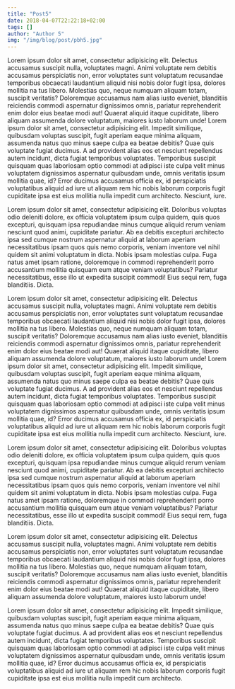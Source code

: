```yaml
---
title: "Post5"
date: 2018-04-07T22:22:18+02:00
tags: []
author: "Author 5"
img: "/img/blog/post/pbh5.jpg"
---
```

Lorem ipsum dolor sit amet, consectetur adipisicing elit. Delectus accusamus suscipit nulla, voluptates magni. Animi voluptate rem debitis accusamus perspiciatis non, error voluptates sunt voluptatum recusandae temporibus obcaecati laudantium aliquid nisi nobis dolor fugit ipsa, dolores mollitia na	tus libero. Molestias quo, neque numquam aliquam totam, suscipit veritatis? Doloremque accusamus nam alias iusto eveniet, blanditiis reiciendis commodi aspernatur dignissimos omnis, pariatur reprehenderit enim dolor eius beatae modi aut! Quaerat aliquid itaque cupiditate, libero aliquam assumenda dolore voluptatum, maiores iusto laborum unde!
Lorem ipsum dolor sit amet, consectetur adipisicing elit. Impedit similique, quibusdam voluptas suscipit, fugit aperiam eaque minima aliquam, assumenda natus quo minus saepe culpa ea beatae debitis? Quae quis voluptate fugiat ducimus. A ad provident alias eos et nesciunt repellendus autem incidunt, dicta fugiat temporibus voluptates. Temporibus suscipit quisquam quas laboriosam optio commodi at adipisci iste culpa velit minus voluptatem dignissimos aspernatur quibusdam unde, omnis veritatis ipsum mollitia quae, id? Error ducimus accusamus officia ex, id perspiciatis voluptatibus aliquid ad iure ut aliquam rem hic nobis laborum corporis fugit cupiditate ipsa est eius mollitia nulla impedit cum architecto. Nesciunt, iure.

Lorem ipsum dolor sit amet, consectetur adipisicing elit. Doloribus voluptas odio deleniti dolore, ex officia voluptatem ipsum culpa quidem, quis quos excepturi, quisquam ipsa repudiandae minus cumque aliquid rerum veniam nesciunt quod animi, cupiditate pariatur. Ab ea debitis excepturi architecto ipsa sed cumque nostrum aspernatur aliquid at laborum aperiam necessitatibus ipsam quos quis nemo corporis, veniam inventore vel nihil quidem sit animi voluptatum in dicta. Nobis ipsam molestias culpa. Fuga natus amet ipsam ratione, doloremque in commodi reprehenderit porro accusantium mollitia quisquam eum atque veniam voluptatibus? Pariatur necessitatibus, esse illo ut expedita suscipit commodi! Eius sequi rem, fuga blanditiis.
Dicta.

Lorem ipsum dolor sit amet, consectetur adipisicing elit. Delectus accusamus suscipit nulla, voluptates magni. Animi voluptate rem debitis accusamus perspiciatis non, error voluptates sunt voluptatum recusandae temporibus obcaecati laudantium aliquid nisi nobis dolor fugit ipsa, dolores mollitia na	tus libero. Molestias quo, neque numquam aliquam totam, suscipit veritatis? Doloremque accusamus nam alias iusto eveniet, blanditiis reiciendis commodi aspernatur dignissimos omnis, pariatur reprehenderit enim dolor eius beatae modi aut! Quaerat aliquid itaque cupiditate, libero aliquam assumenda dolore voluptatum, maiores iusto laborum unde!
Lorem ipsum dolor sit amet, consectetur adipisicing elit. Impedit similique, quibusdam voluptas suscipit, fugit aperiam eaque minima aliquam, assumenda natus quo minus saepe culpa ea beatae debitis? Quae quis voluptate fugiat ducimus. A ad provident alias eos et nesciunt repellendus autem incidunt, dicta fugiat temporibus voluptates. Temporibus suscipit quisquam quas laboriosam optio commodi at adipisci iste culpa velit minus voluptatem dignissimos aspernatur quibusdam unde, omnis veritatis ipsum mollitia quae, id? Error ducimus accusamus officia ex, id perspiciatis voluptatibus aliquid ad iure ut aliquam rem hic nobis laborum corporis fugit cupiditate ipsa est eius mollitia nulla impedit cum architecto. Nesciunt, iure.

Lorem ipsum dolor sit amet, consectetur adipisicing elit. Doloribus voluptas odio deleniti dolore, ex officia voluptatem ipsum culpa quidem, quis quos excepturi, quisquam ipsa repudiandae minus cumque aliquid rerum veniam nesciunt quod animi, cupiditate pariatur. Ab ea debitis excepturi architecto ipsa sed cumque nostrum aspernatur aliquid at laborum aperiam necessitatibus ipsam quos quis nemo corporis, veniam inventore vel nihil quidem sit animi voluptatum in dicta. Nobis ipsam molestias culpa. Fuga natus amet ipsam ratione, doloremque in commodi reprehenderit porro accusantium mollitia quisquam eum atque veniam voluptatibus? Pariatur necessitatibus, esse illo ut expedita suscipit commodi! Eius sequi rem, fuga blanditiis.
Dicta.

Lorem ipsum dolor sit amet, consectetur adipisicing elit. Delectus accusamus suscipit nulla, voluptates magni. Animi voluptate rem debitis accusamus perspiciatis non, error voluptates sunt voluptatum recusandae temporibus obcaecati laudantium aliquid nisi nobis dolor fugit ipsa, dolores mollitia na	tus libero. Molestias quo, neque numquam aliquam totam, suscipit veritatis? Doloremque accusamus nam alias iusto eveniet, blanditiis reiciendis commodi aspernatur dignissimos omnis, pariatur reprehenderit enim dolor eius beatae modi aut! Quaerat aliquid itaque cupiditate, libero aliquam assumenda dolore voluptatum, maiores iusto laborum unde!

Lorem ipsum dolor sit amet, consectetur adipisicing elit. Impedit similique, quibusdam voluptas suscipit, fugit aperiam eaque minima aliquam, assumenda natus quo minus saepe culpa ea beatae debitis? Quae quis voluptate fugiat ducimus. A ad provident alias eos et nesciunt repellendus autem incidunt, dicta fugiat temporibus voluptates. Temporibus suscipit quisquam quas laboriosam optio commodi at adipisci iste culpa velit minus voluptatem dignissimos aspernatur quibusdam unde, omnis veritatis ipsum mollitia quae, id? Error ducimus accusamus officia ex, id perspiciatis voluptatibus aliquid ad iure ut aliquam rem hic nobis laborum corporis fugit cupiditate ipsa est eius mollitia nulla impedit cum architecto.
